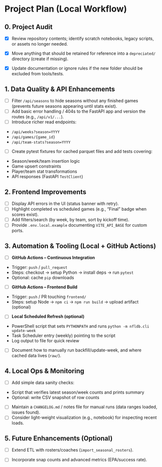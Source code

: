 # Project Plan (Local Workflow)

## 0. Project Audit

- [x] Review repository contents; identify scratch notebooks, legacy scripts, or assets no longer needed.
- [x] Move anything that should be retained for reference into a `depreciated/` directory (create if missing).
- [x] Update documentation or ignore rules if the new folder should be excluded from tools/tests.


## 1. Data Quality & API Enhancements

- [ ] Filter `/api/seasons` to hide seasons without any finished games (prevents future seasons appearing until stats
exist).
- [ ] Add basic error handling / 404s to the FastAPI app and version the routes (e.g., `/api/v1/...`).
- [ ] Introduce richer read endpoints:
- `/api/weeks?season=YYYY`
- `/api/games/{game_id}`
- `/api/team-stats?season=YYYY`
- [ ] Create pytest fixtures for cached parquet files and add tests covering:
- Season/week/team insertion logic
- Game upsert constraints
- Player/team stat transformations
- API responses (FastAPI `TestClient`)

## 2. Frontend Improvements

- [ ] Display API errors in the UI (status banner with retry).
- [ ] Highlight completed vs scheduled games (e.g., “Final” badge when scores exist).
- [ ] Add filters/search (by week, by team, sort by kickoff time).
- [ ] Provide `.env.local.example` documenting `VITE_API_BASE` for custom ports.

## 3. Automation & Tooling (Local + GitHub Actions)

- [ ] **GitHub Actions – Continuous Integration**
- Trigger: `push` / `pull_request`
- Steps: checkout → setup Python → install deps → run `pytest`
- Optional: cache `pip` downloads
- [ ] **GitHub Actions – Frontend Build**
- Trigger: `push` / PR touching `frontend/`
- Steps: setup Node → `npm ci` → `npm run build` → upload artifact (optional)
- [ ] **Local Scheduled Refresh (optional)**
- PowerShell script that sets `PYTHONPATH` and runs `python -m nfldb.cli update-week`
- Task Scheduler entry (weekly) pointing to the script
- Log output to file for quick review
- [ ] Document how to manually run backfill/update-week, and where cached data lives (`raw/`).

## 4. Local Ops & Monitoring

- [ ] Add simple data sanity checks:
- Script that verifies latest season/week counts and prints summary
- Optional: write CSV snapshot of row counts
- [ ] Maintain a `CHANGELOG.md` / notes file for manual runs (data ranges loaded, issues found).
- [ ] Consider light-weight visualization (e.g., notebook) for inspecting recent loads.

## 5. Future Enhancements (Optional)

- [ ] Extend ETL with rosters/coaches (`import_seasonal_rosters`).
- [ ] Incorporate snap counts and advanced metrics (EPA/success rate).

